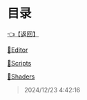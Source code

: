 # 目录  


[👈【返回】](/--Catalog--/00工作笔记00/--Catalog--00工作笔记00)  


[📁Editor](/--Catalog--/00工作笔记00/躲猫猫笔记/Editor/--Catalog--Editor)  

[📁Scripts](/--Catalog--/00工作笔记00/躲猫猫笔记/Scripts/--Catalog--Scripts)  

[📁Shaders](/--Catalog--/00工作笔记00/躲猫猫笔记/Shaders/--Catalog--Shaders)  







> 2024/12/23 4:42:16
